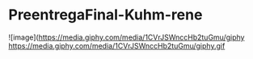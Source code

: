 # PreentregaFinal-Kuhm-rene
![image](https://media.giphy.com/media/1CVrJSWnccHb2tuGmu/giphy
https://media.giphy.com/media/1CVrJSWnccHb2tuGmu/giphy.gif
